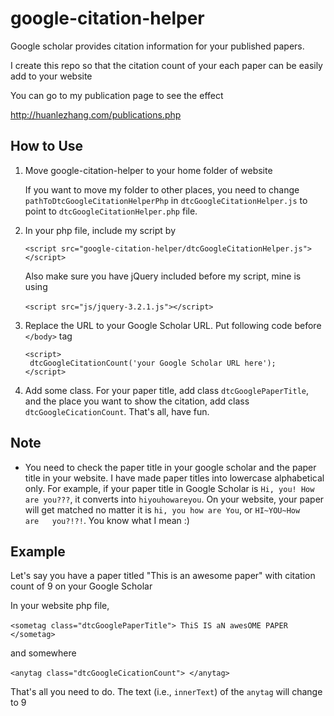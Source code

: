 # google-citation-helper

Google scholar provides citation information for your published papers. 

I create this repo so that the citation count of your each paper can be easily add to your website

You can go to my publication page to see the effect 

http://huanlezhang.com/publications.php

## How to Use 

1. Move google-citation-helper to your home folder of website

   If you want to move my folder to other places, you need to change `pathToDtcGoogleCitationHelperPhp` in `dtcGoogleCitationHelper.js` to point to `dtcGoogleCitationHelper.php` file. 

2. In your php file, include my script by  

   `<script src="google-citation-helper/dtcGoogleCitationHelper.js"></script>`

   Also make sure you have jQuery included before my script, mine is using 

   ​	`<script src="js/jquery-3.2.1.js"></script>`

3. Replace the URL to your Google Scholar URL. Put following code before `</body>` tag

   ```
   <script>
   	dtcGoogleCitationCount('your Google Scholar URL here');
   </script>
   ```

4. Add some class. For your paper title, add class `dtcGooglePaperTitle`, and the place you want to show the citation, add class `dtcGoogleCicationCount`. That's all, have fun.



## Note

* You need to check the paper title in your google scholar and the paper title in your website. I have made paper titles into lowercase alphabetical only. For example, if your paper title in Google Scholar is `Hi, you! How are you???`, it converts into `hiyouhowareyou`. On your website, your paper will get matched no matter it is `hi, you how are You`, or `HI~YOU~How   are   you?!?!`. You know what I mean :)



## Example

Let's say you have a paper titled "This is an awesome paper" with citation count of 9 on your Google Scholar

In your website php file, 

​	``` <sometag class="dtcGooglePaperTitle"> ThiS IS aN awesOME PAPER </sometag> ```

and somewhere 

​	```<anytag class="dtcGoogleCicationCount"> </anytag>```

That's all you need to do. The text (i.e., `innerText`) of the `anytag` will change to 9